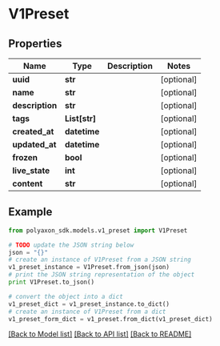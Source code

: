 # V1Preset


## Properties
Name | Type | Description | Notes
------------ | ------------- | ------------- | -------------
**uuid** | **str** |  | [optional] 
**name** | **str** |  | [optional] 
**description** | **str** |  | [optional] 
**tags** | **List[str]** |  | [optional] 
**created_at** | **datetime** |  | [optional] 
**updated_at** | **datetime** |  | [optional] 
**frozen** | **bool** |  | [optional] 
**live_state** | **int** |  | [optional] 
**content** | **str** |  | [optional] 

## Example

```python
from polyaxon_sdk.models.v1_preset import V1Preset

# TODO update the JSON string below
json = "{}"
# create an instance of V1Preset from a JSON string
v1_preset_instance = V1Preset.from_json(json)
# print the JSON string representation of the object
print V1Preset.to_json()

# convert the object into a dict
v1_preset_dict = v1_preset_instance.to_dict()
# create an instance of V1Preset from a dict
v1_preset_form_dict = v1_preset.from_dict(v1_preset_dict)
```
[[Back to Model list]](../README.md#documentation-for-models) [[Back to API list]](../README.md#documentation-for-api-endpoints) [[Back to README]](../README.md)


